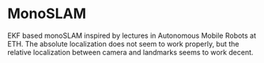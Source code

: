 # MonoSLAM

EKF based monoSLAM inspired by lectures in Autonomous Mobile Robots at ETH. The absolute localization does not seem to work properly, but the relative localization between camera and landmarks seems to work decent.